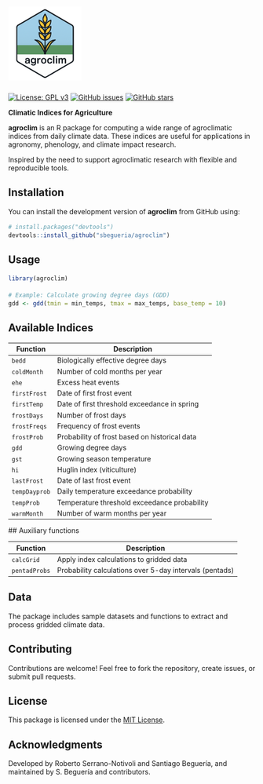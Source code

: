 # <img src="./man/figures/logo.png" alt="agroclim sticker" style="max-width:150px;" />

[![License: GPL v3](https://img.shields.io/badge/License-GPLv3-blue.svg)](https://www.gnu.org/licenses/gpl-3.0)
[![GitHub issues](https://img.shields.io/github/issues/sbegueria/agroclim.svg)](https://github.com/sbegueria/agroclim/issues)
[![GitHub stars](https://img.shields.io/github/stars/sbegueria/agroclim.svg)](https://github.com/sbegueria/agroclim/stargazers)

**Climatic Indices for Agriculture**

**agroclim** is an R package for computing a wide range of agroclimatic indices from daily climate data.
These indices are useful for applications in agronomy, phenology, and climate impact research.

Inspired by the need to support agroclimatic research with flexible and reproducible tools.

## Installation

You can install the development version of **agroclim** from GitHub using:

```r
# install.packages("devtools")
devtools::install_github("sbegueria/agroclim")
```

## Usage

```r
library(agroclim)

# Example: Calculate growing degree days (GDD)
gdd <- gdd(tmin = min_temps, tmax = max_temps, base_temp = 10)
```

## Available Indices

| Function         | Description                                                   |
|------------------|---------------------------------------------------------------|
| `bedd`           | Biologically effective degree days                            |
| `coldMonth`      | Number of cold months per year                                |
| `ehe`            | Excess heat events                                            |
| `firstFrost`     | Date of first frost event                                     |
| `firstTemp`      | Date of first threshold exceedance in spring                  |
| `frostDays`      | Number of frost days                                          |
| `frostFreqs`     | Frequency of frost events                                     |
| `frostProb`      | Probability of frost based on historical data                 |
| `gdd`            | Growing degree days                                           |
| `gst`            | Growing season temperature                                    |
| `hi`             | Huglin index (viticulture)                                    |
| `lastFrost`      | Date of last frost event                                      |
| `tempDayprob`    | Daily temperature exceedance probability                      |
| `tempProb`       | Temperature threshold exceedance probability                  |
| `warmMonth`      | Number of warm months per year                                |

## Auxiliary functions

| Function         | Description                                                   |
|------------------|---------------------------------------------------------------|
| `calcGrid`       | Apply index calculations to gridded data                      |
| `pentadProbs`    | Probability calculations over 5-day intervals (pentads)       |

## Data

The package includes sample datasets and functions to extract and process gridded climate data.

## Contributing

Contributions are welcome! Feel free to fork the repository, create issues, or submit pull requests.

## License

This package is licensed under the [MIT License](LICENSE).

## Acknowledgments

Developed by Roberto Serrano-Notivoli and Santiago Beguería, and maintained by S. Beguería and contributors.
